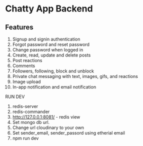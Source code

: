 # Chatty App Backend

## Features
1. Signup and signin authentication
2. Forgot password and reset password
3. Change password when logged in
4. Create, read, update and delete posts
5. Post reactions
6. Comments
7. Followers, following, block and unblock
8. Private chat messaging with text, images, gifs, and reactions
9. Image upload
10. In-app notification and email notification

RUN DEV
1. redis-server
2. redis-commander
3. http://127.0.0.1:8081/ - redis  view
4. Set mongo db url.
5. Change url cloudinary to your own
6. Set sender_email, sender_passord using etherial email
7. npm run dev


